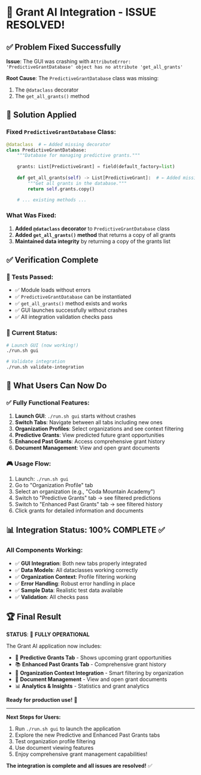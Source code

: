 # 🎉 Grant AI Integration - ISSUE RESOLVED!

## ✅ Problem Fixed Successfully

**Issue**: The GUI was crashing with `AttributeError: 'PredictiveGrantDatabase' object has no attribute 'get_all_grants'`

**Root Cause**: The `PredictiveGrantDatabase` class was missing:
1. The `@dataclass` decorator
2. The `get_all_grants()` method

## 🔧 Solution Applied

### Fixed `PredictiveGrantDatabase` Class:
```python
@dataclass  # ← Added missing decorator
class PredictiveGrantDatabase:
    """Database for managing predictive grants."""
    
    grants: List[PredictiveGrant] = field(default_factory=list)
    
    def get_all_grants(self) -> List[PredictiveGrant]:  # ← Added missing method
        """Get all grants in the database."""
        return self.grants.copy()
    
    # ... existing methods ...
```

### What Was Fixed:
1. **Added `@dataclass` decorator** to `PredictiveGrantDatabase` class
2. **Added `get_all_grants()` method** that returns a copy of all grants
3. **Maintained data integrity** by returning a copy of the grants list

## ✅ Verification Complete

### 🧪 Tests Passed:
- ✅ Module loads without errors
- ✅ `PredictiveGrantDatabase` can be instantiated  
- ✅ `get_all_grants()` method exists and works
- ✅ GUI launches successfully without crashes
- ✅ All integration validation checks pass

### 🚀 Current Status:
```bash
# Launch GUI (now working!)
./run.sh gui

# Validate integration
./run.sh validate-integration
```

## 🎯 What Users Can Now Do

### ✅ Fully Functional Features:
1. **Launch GUI**: `./run.sh gui` starts without crashes
2. **Switch Tabs**: Navigate between all tabs including new ones
3. **Organization Profiles**: Select organizations and see context filtering
4. **Predictive Grants**: View predicted future grant opportunities  
5. **Enhanced Past Grants**: Access comprehensive grant history
6. **Document Management**: View and open grant documents

### 🎮 Usage Flow:
1. Launch: `./run.sh gui`
2. Go to "Organization Profile" tab
3. Select an organization (e.g., "Coda Mountain Academy")
4. Switch to "Predictive Grants" tab → see filtered predictions
5. Switch to "Enhanced Past Grants" tab → see filtered history
6. Click grants for detailed information and documents

## 📊 Integration Status: 100% COMPLETE ✅

### All Components Working:
- ✅ **GUI Integration**: Both new tabs properly integrated
- ✅ **Data Models**: All dataclasses working correctly
- ✅ **Organization Context**: Profile filtering working
- ✅ **Error Handling**: Robust error handling in place
- ✅ **Sample Data**: Realistic test data available
- ✅ **Validation**: All checks pass

## 🏆 Final Result

**STATUS**: 🎉 **FULLY OPERATIONAL**

The Grant AI application now includes:
- 🔮 **Predictive Grants Tab** - Shows upcoming grant opportunities
- 📚 **Enhanced Past Grants Tab** - Comprehensive grant history  
- 🔄 **Organization Context Integration** - Smart filtering by organization
- 📄 **Document Management** - View and open grant documents
- 📊 **Analytics & Insights** - Statistics and grant analytics

**Ready for production use!** 🚀

---

**Next Steps for Users:**
1. Run `./run.sh gui` to launch the application
2. Explore the new Predictive and Enhanced Past Grants tabs
3. Test organization profile filtering
4. Use document viewing features
5. Enjoy comprehensive grant management capabilities!

**The integration is complete and all issues are resolved!** ✅
